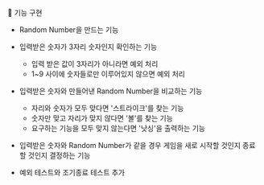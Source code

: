 🚀 기능 구현
* Random Number을 만드는 기능


* 입력받은 숫자가 3자리 숫자인지 확인하는 기능
  * 입력 받은 값이 3자리가 아니라면 예외 처리
  * 1~9 사이에 숫자들로만 이루어있지 않으면 예외 처리
  

* 입력받은 숫자와 만들어낸 Random Number을 비교하는 기능
  * 자리와 숫자가 모두 맞다면 '스트라이크'를 찾는 기능
  * 숫자만 맞고 자리가 맞지 않다면 '볼'를 찾는 기능
  * 요구하는 기능을 모두 맞지 않는다면 '낫싱'을 출력하는 기능
  

* 입력받은 숫자와 Random Number가 같을 경우 게임을 새로 시작할 것인지 종료할 것인지 결정하는 기능


* 예외 테스트와 조기종료 테스트 추가